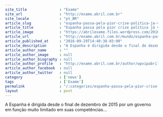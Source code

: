 ```yaml
---
site_title               : "Exame"
site_url                 : "http://exame.abril.com.br"
site_locale              : "pt_BR"
article_slug             : "espanha-passa-pela-pior-crise-politica-ja-vivida-pelo-pais"
article_title            : "Espanha passa pela pior crise política já vivida pelo país"
article_image            : "https://abrilexame.files.wordpress.com/2016/10/size_960_16_9_bandeira-da-espanha.jpg?quality=70&strip=all&w=960"
article_url              : "http://exame.abril.com.br/mundo/espanha-passa-pela-pior-crise-politica-ja-vivida-pelo-pais/"
article_published_at     : "2016-09-29T14:40:38-03:00"
article_description      : "A Espanha é dirigida desde o final de dezembro de 2015 por um governo em função muito limitado em suas competências..."
article_author_name      : ""
article_author_image     : null
article_author_biography : null
article_author_profile   : "http://exame.abril.com.br/author/wpvipabril/"
article_author_facebook  : null
article_author_twitter   : null
category                 : ['news']
tags                     : ['Exame']
permalink                : "/:categories/espanha-passa-pela-pior-crise-politica-ja-vivida-pelo-pais/"
layout                   : post
---
```


A Espanha é dirigida desde o final de dezembro de 2015 por um governo em função muito limitado em suas competências...

